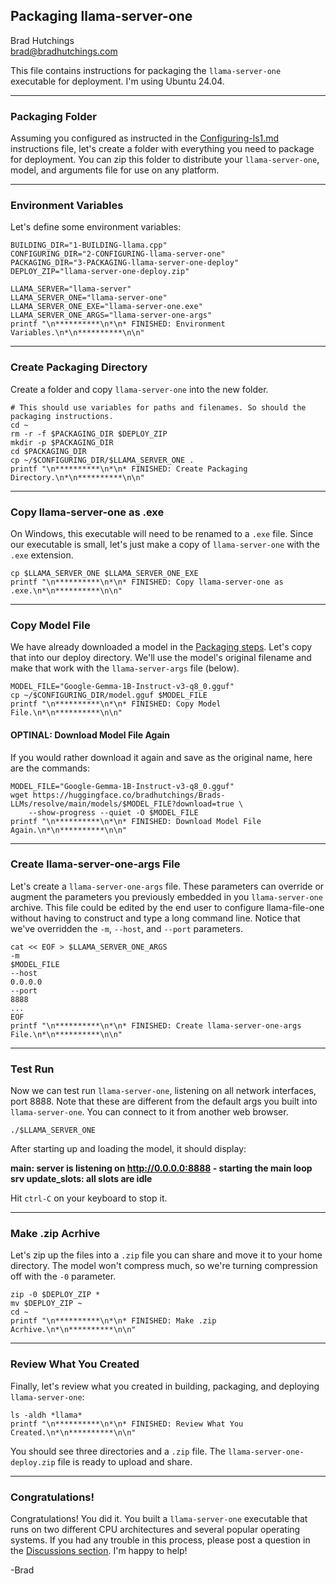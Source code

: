 ## Packaging llama-server-one

Brad Hutchings<br/>
brad@bradhutchings.com

This file contains instructions for packaging the `llama-server-one` executable for deployment. I'm using Ubuntu 24.04.

---
### Packaging Folder
Assuming you configured as instructed in the [Configuring-ls1.md](Configuring-ls1.md) instructions file, let's create a folder with everything you need to package for deployment. You can zip this folder to distribute your `llama-server-one`, model, and arguments file for use on any platform. 

---
### Environment Variables
Let's define some environment variables:
```
BUILDING_DIR="1-BUILDING-llama.cpp"
CONFIGURING_DIR="2-CONFIGURING-llama-server-one"
PACKAGING_DIR="3-PACKAGING-llama-server-one-deploy"
DEPLOY_ZIP="llama-server-one-deploy.zip"

LLAMA_SERVER="llama-server"
LLAMA_SERVER_ONE="llama-server-one"
LLAMA_SERVER_ONE_EXE="llama-server-one.exe"
LLAMA_SERVER_ONE_ARGS="llama-server-one-args"
printf "\n**********\n*\n* FINISHED: Environment Variables.\n*\n**********\n\n"
```

---
### Create Packaging Directory
Create a folder and copy `llama-server-one` into the new folder.
```
# This should use variables for paths and filenames. So should the packaging instructions.
cd ~
rm -r -f $PACKAGING_DIR $DEPLOY_ZIP
mkdir -p $PACKAGING_DIR
cd $PACKAGING_DIR
cp ~/$CONFIGURING_DIR/$LLAMA_SERVER_ONE .
printf "\n**********\n*\n* FINISHED: Create Packaging Directory.\n*\n**********\n\n"
```

---
### Copy llama-server-one as .exe

On Windows, this executable will need to be renamed to a `.exe` file. Since our executable is small, let's just make a copy of `llama-server-one` with the `.exe` extension.

```
cp $LLAMA_SERVER_ONE $LLAMA_SERVER_ONE_EXE
printf "\n**********\n*\n* FINISHED: Copy llama-server-one as .exe.\n*\n**********\n\n"
```

---
### Copy Model File

We have already downloaded a model in the [Packaging steps](Packaging-ls1.md). Let's copy that into our deploy directory. We'll use the model's original filename and make that work with the `llama-server-args` file (below).
```
MODEL_FILE="Google-Gemma-1B-Instruct-v3-q8_0.gguf"
cp ~/$CONFIGURING_DIR/model.gguf $MODEL_FILE
printf "\n**********\n*\n* FINISHED: Copy Model File.\n*\n**********\n\n"
```

#### OPTINAL: Download Model File Again

If you would rather download it again and save as the original name, here are the commands:
```
MODEL_FILE="Google-Gemma-1B-Instruct-v3-q8_0.gguf"
wget https://huggingface.co/bradhutchings/Brads-LLMs/resolve/main/models/$MODEL_FILE?download=true \
    --show-progress --quiet -O $MODEL_FILE
printf "\n**********\n*\n* FINISHED: Download Model File Again.\n*\n**********\n\n"
```

---
### Create llama-server-one-args File

Let's create a `llama-server-one-args` file. These parameters can override or augment the parameters you previously embedded in you `llama-server-one` archive. This file could be edited by the end user to configure llama-file-one without having to construct and type a long command line. Notice that we've overridden the `-m`, `--host`, and `--port` parameters.
```
cat << EOF > $LLAMA_SERVER_ONE_ARGS
-m
$MODEL_FILE
--host
0.0.0.0
--port
8888
...
EOF
printf "\n**********\n*\n* FINISHED: Create llama-server-one-args File.\n*\n**********\n\n"
```

---
### Test Run

Now we can test run `llama-server-one`, listening on all network interfaces, port 8888. Note that these are different from the default args you built into `llama-server-one`. You can connect to it from another web browser.
```
./$LLAMA_SERVER_ONE
```

After starting up and loading the model, it should display:

**main: server is listening on http://0.0.0.0:8888 - starting the main loop**<br/>
**srv  update_slots: all slots are idle**

Hit `ctrl-C` on your keyboard to stop it.

---
### Make .zip Acrhive

Let's zip up the files into a `.zip` file you can share and move it to your home directory. The model won't compress much, so we're turning compression off with the `-0` parameter.

```
zip -0 $DEPLOY_ZIP *
mv $DEPLOY_ZIP ~
cd ~
printf "\n**********\n*\n* FINISHED: Make .zip Acrhive.\n*\n**********\n\n"
```

---
### Review What You Created
Finally, let's review what you created in building, packaging, and deploying `llama-server-one`:
```
ls -aldh *llama*
printf "\n**********\n*\n* FINISHED: Review What You Created.\n*\n**********\n\n"
```

You should see three directories and a `.zip` file. The `llama-server-one-deploy.zip` file is ready to upload and share.

---
### Congratulations!

Congratulations! You did it. You built a `llama-server-one` executable that runs on two different CPU architectures and several popular operating systems. If you had any trouble in this process, please post a question in the [Discussions section](https://github.com/BradHutchings/llama-server-one/discussions). I'm happy to help!

-Brad

